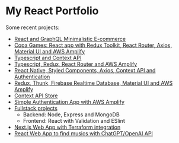 # My React Portfolio

Some recent projects:

- [React and GraphQL Minimalistic E-commerce](https://github.com/dudzpedra/Eduardo-Pedra-Frontend-Test)
- [Copa Games: React app with Redux Toolkit, React Router, Axios, Material UI and AWS Amplify](https://github.com/dudzpedra/copa-games-react)
- [Typescript and Context API](https://github.com/dudzpedra/react-typescript-context)
- [Typescript, Redux, React Router and AWS Amplify](https://github.com/dudzpedra/drinks-rating-app)
- [React Native, Styled Components, Axios, Context API and Authentication](https://github.com/dudzpedra/react-native-car-app)
- [Redux, Thunk, Firebase Realtime Database, Material UI and AWS Amplify](https://github.com/dudzpedra/redux-firebase-store)
- [Context API Store](https://github.com/dudzpedra/react-store)
- [Simple Authentication App with AWS Amplify](https://github.com/dudzpedra/react-aws-app)
- [Fullstack projects](https://github.com/dudzpedra/fullstackopen)
  - Backend: Node, Express and MongoDB
  - Frontend: React with Validation and ESlint
- [Next.js Web App with Terraform integration](https://github.com/dudzpedra/nextjs-terraform-demo)
- [React Web App to find musics with ChatGPT/OpenAI API](https://github.com/dudzpedra/chatgpt-api-music-finder)
